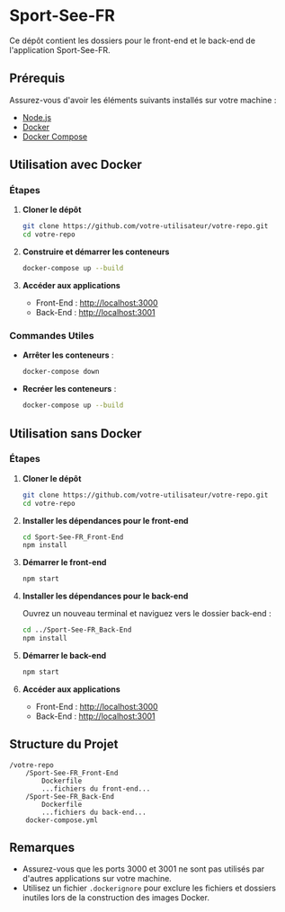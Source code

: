 # Sport-See-FR

Ce dépôt contient les dossiers pour le front-end et le back-end de l'application Sport-See-FR.

## Prérequis

Assurez-vous d'avoir les éléments suivants installés sur votre machine :

- [Node.js](https://nodejs.org/)
- [Docker](https://www.docker.com/get-started)
- [Docker Compose](https://docs.docker.com/compose/install/)

## Utilisation avec Docker

### Étapes

1. **Cloner le dépôt**

   ```bash
   git clone https://github.com/votre-utilisateur/votre-repo.git
   cd votre-repo
   ```

2. **Construire et démarrer les conteneurs**

   ```bash
   docker-compose up --build
   ```

3. **Accéder aux applications**

   - Front-End : [http://localhost:3000](http://localhost:3000)
   - Back-End : [http://localhost:3001](http://localhost:3001)

### Commandes Utiles

- **Arrêter les conteneurs** :

  ```bash
  docker-compose down
  ```

- **Recréer les conteneurs** :

  ```bash
  docker-compose up --build
  ```

## Utilisation sans Docker

### Étapes

1. **Cloner le dépôt**

   ```bash
   git clone https://github.com/votre-utilisateur/votre-repo.git
   cd votre-repo
   ```

2. **Installer les dépendances pour le front-end**

   ```bash
   cd Sport-See-FR_Front-End
   npm install
   ```

3. **Démarrer le front-end**

   ```bash
   npm start
   ```

4. **Installer les dépendances pour le back-end**

   Ouvrez un nouveau terminal et naviguez vers le dossier back-end :

   ```bash
   cd ../Sport-See-FR_Back-End
   npm install
   ```

5. **Démarrer le back-end**

   ```bash
   npm start
   ```

6. **Accéder aux applications**

   - Front-End : [http://localhost:3000](http://localhost:3000)
   - Back-End : [http://localhost:3001](http://localhost:3001)

## Structure du Projet

```
/votre-repo
    /Sport-See-FR_Front-End
        Dockerfile
        ...fichiers du front-end...
    /Sport-See-FR_Back-End
        Dockerfile
        ...fichiers du back-end...
    docker-compose.yml
```

## Remarques

- Assurez-vous que les ports 3000 et 3001 ne sont pas utilisés par d'autres applications sur votre machine.
- Utilisez un fichier `.dockerignore` pour exclure les fichiers et dossiers inutiles lors de la construction des images Docker.
